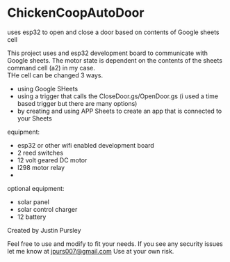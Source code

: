 # ChickenCoopAutoDoor
uses esp32 to open and close a door based on contents of Google sheets cell

This project uses and esp32 development board to communicate with Google sheets.  The motor state is dependent on the contents of the sheets command cell (a2) in my case.  
THe cell can be changed 3 ways.  
  - using Google SHeets
  - using a trigger that calls the CloseDoor.gs/OpenDoor.gs  (i used a time based trigger but there are many options)
  - by creating and using APP Sheets to create an app that is connected to your Sheets

equipment:  
  - esp32 or other wifi enabled development board
  - 2 reed switches
  - 12 volt geared DC motor
  - l298 motor relay
  - 
optional equipment:
  - solar panel
  - solar control charger
  - 12 battery

Created by Justin Pursley

Feel free to use and modify to fit your needs. 
If you see any security issues let me know at jpurs007@gmail.com
Use at your own risk.

